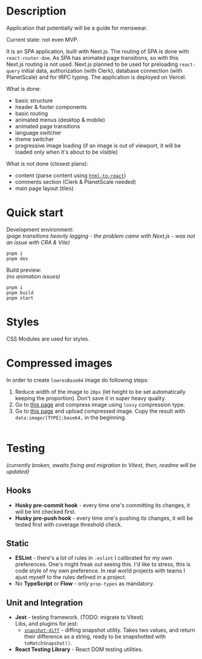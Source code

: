 # Description

Application that potentially will be a guide for menswear.

Current state: not even MVP.

It is an SPA application, built with Next.js. The routing of SPA is done with `react-router-dom`. As SPA has animated page transitions, so with this Next.js routing is not used. Next.js planned to be used for preloading `react-query` initial data, authorization (with Clerk), database connection (with PlanetScale) and for tRPC typing. The application is deployed on Vercel.

What is done:

- basic structure
- header & footer components
- basic routing
- animated menus (desktop & mobile)
- animated page transitions
- language switcher
- theme switcher
- progressive image loading (if an image is out of viewport, it will be loaded only when it's about to be visible)

What is not done (closest plans):

- content (parse content using [`html-to-react`](https://www.npmjs.com/package/html-to-react))
- comments section (Clerk & PlanetScale needed)
- main page layout (tiles)

# Quick start

Development environment:\
_(page transitions heavily lagging - the problem came with Next.js - was not an issue with CRA & Vite)_

```
pnpm i
pnpm dev
```

Build preview:\
_(no animation issues)_

```
pnpm i
pnpm build
pnpm start
```

# Styles

CSS Modules are used for styles.

# Compressed images

In order to create `lowresBase64` image do following steps:

1. Reduce width of the image to `20px` (let height to be set automatically keeping the proportion). Don't save it in super heavy quality.
2. Go to [this page](https://compressor.io/) and compress image using `lossy` compression type.
3. Go to [this page](https://elmah.io/tools/base64-image-encoder/) and upload compressed image. Copy the result with `data:image/[TYPE];base64,` in the beginning.
   <br><br>

# Testing

_(currently broken, awaits fixing and migration to Vitest, then, readme will be updated)_

## Hooks

- **Husky pre-commit hook** - every time one's committing its changes, it will be lint checked first.
- **Husky pre-push hook** - every time one's pushing its changes, it will be tested first with coverage threshold check.

## Static

- **ESLint** - there's a lot of rules in `.eslint` I calibrated for my own preferences. One's might freak out seeing this. I'd like to stress, this is code style of my own preference. In real world projects with teams I ajust myself to the rules defined in a project.
- No **TypeScript** or **Flow** - only `prop-types` as mandatory.

## Unit and Integration

- **Jest** - testing framework. (TODO: migrate to Vitest)
  <br>
  Libs, and plugins for jest:
  - [`snapshot-diff`](https://github.com/jest-community/snapshot-diff) - diffing snapshot utility. Takes two values, and return their difference as a string, ready to be snapshotted with `toMatchSnapshot()`.
- **React Testing Library** - React DOM testing utilities.
